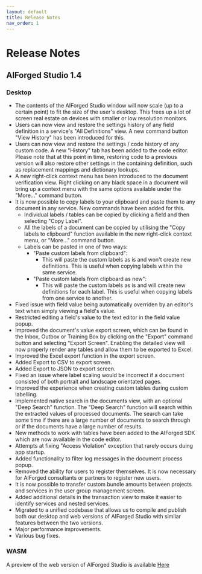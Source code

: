 ```yaml
---
layout: default
title: Release Notes
nav_order: 1
---
```


# Release Notes

## AIForged Studio 1.4

### Desktop
- The contents of the AIForged Studio window will now scale (up to a certain point) to fit the size of the user's desktop. This frees up a lot of screen real estate on devices with smaller or low resolution monitors.
- Users can now view and restore the settings history of any field definition in a service's "All Definitions" view. A new command button "View History" has been introduced for this.
- Users can now view and restore the settings / code history of any custom code. A new "History" tab has been added to the code editor. Please note that at this point in time, restoring code to a previous version will also restore other settings in the containing definition, such as replacement mappings and dictionary lookups.
- A new right-click context menu has been introduced to the document verification view. Right clicking on any black space in a document will bring up a context menu with the same options available under the "More..." command button.
- It is now possible to copy labels to your clipboard and paste them to any document in any service. New commands have been added for this.
    - Individual labels / tables can be copied by clicking a field and then selecting "Copy Label".
    - All the labels of a document can be copied by utilising the "Copy labels to clipboard" function available in the new right-click context menu, or "More..." command button.
    - Labels can be pasted in one of two ways:
        - "Paste custom labels from clipboard":
            - This will paste the custom labels as is and won't create new definitions. This is useful when copying labels within the same service.
        - "Paste custom labels from clipboard as new":
            - This will paste the custom labels as is and will create new definitions for each label. This is useful when copying labels from one service to another.
- Fixed issue with field value being automatically overriden by an editor's text when simply viewing a field's value.
- Restricted editing a field's value to the text editor in the field value popup.
- Improved the document's value export screen, which can be found in the Inbox, Outbox or Training Box by clicking on the "Export" command button and selecting "Export Screen". Enabling the detailed view will now properly render any tables and allow them to be exported to Excel.
- Improved the Excel export function in the export screen.
- Added Export to CSV to export screen.
- Added Export to JSON to export screen.
- Fixed an issue where label scaling would be incorrect if a document consisted of both portrait and landscape orientated pages.
- Improved the experience when creating custom tables during custom labelling.
- Implemented native search in the documents view, with an optional "Deep Search" function. The "Deep Search" function will search within the extracted values of processed documents. The search can take some time if there are a large number of documents to search through or if the documents have a large number of results.
- New methods to work with tables have been added to the AIForged SDK which are now available in the code editor.
- Attempts at fixing "Access Violation" exception that rarely occurs duing app startup.
- Added functionality to filter log messages in the document process popup.
- Removed the ability for users to register themselves. It is now necessary for AIForged consultants or partners to register new users.
- It is now possible to transfer custom bundle amounts between projects and services in the user group management screen.
- Added additional details in the transaction view to make it easier to identify services and nested services.
- Migrated to a unified codebase that allows us to compile and publish both our desktop and web versions of AIForged Studio with similar features between the two versions.
- Major performance improvements.
- Various bug fixes.

### WASM
A preview of the web version of AIForged Studio is available [Here](https://zealous-forest-0116e2803.2.azurestaticapps.net/)
